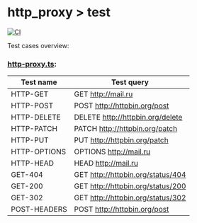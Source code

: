 # http_proxy > test

[![CI](https://github.com/DPeshkoff/http_proxy/actions/workflows/CI.yml/badge.svg?branch=master)](https://github.com/DPeshkoff/http_proxy/actions/workflows/CI.yml)

Test cases overview:

### [http-proxy.ts](./http-proxy.ts):

|Test name|Test query|
|---|---|
|HTTP-GET|GET http://mail.ru|
|HTTP-POST|POST http://httpbin.org/post|
|HTTP-DELETE|DELETE http://httpbin.org/delete|
|HTTP-PATCH|PATCH http://httpbin.org/patch|
|HTTP-PUT|PUT http://httpbin.org/patch|
|HTTP-OPTIONS|OPTIONS http://mail.ru|
|HTTP-HEAD|HEAD http://mail.ru|
|GET-404|GET http://httpbin.org/status/404|
|GET-200|GET http://httpbin.org/status/200|
|GET-302|GET http://httpbin.org/status/302|
|POST-HEADERS|POST http://httpbin.org/post|
